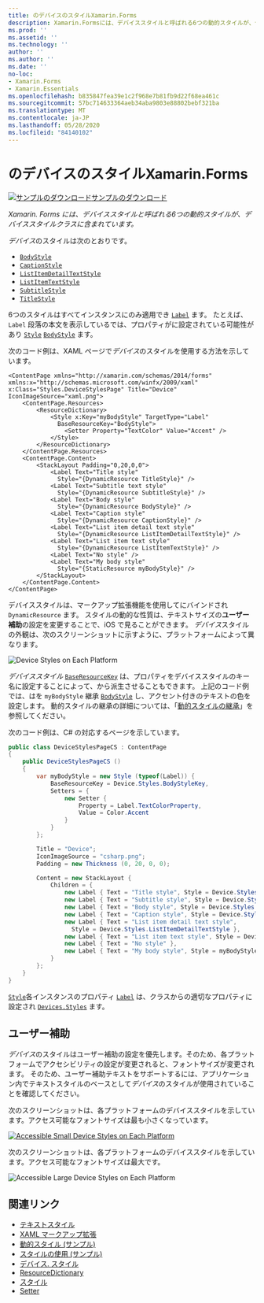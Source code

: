 ```yaml
---
title: のデバイスのスタイルXamarin.Forms
description: Xamarin.Formsには、デバイススタイルと呼ばれる6つの動的スタイルが、デバイススタイルクラスに含まれています。 この記事では、アプリケーションでデバイスのスタイルを使用する方法について説明し Xamarin.Forms ます。
ms.prod: ''
ms.assetid: ''
ms.technology: ''
author: ''
ms.author: ''
ms.date: ''
no-loc:
- Xamarin.Forms
- Xamarin.Essentials
ms.openlocfilehash: b835847fea39e1c2f968e7b81fb9d22f68ea461c
ms.sourcegitcommit: 57bc714633364aeb34aba9803e88802bebf321ba
ms.translationtype: MT
ms.contentlocale: ja-JP
ms.lasthandoff: 05/28/2020
ms.locfileid: "84140102"
---
```

# <a name="device-styles-in-xamarinforms"></a>のデバイスのスタイルXamarin.Forms

[![サンプルのダウンロード](~/media/shared/download.png)サンプルのダウンロード](https://docs.microsoft.com/samples/xamarin/xamarin-forms-samples/userinterface-styles-dynamicstyles)

_Xamarin. Forms には、デバイススタイルと呼ばれる6つの動的スタイルが、デバイススタイルクラスに含まれています。_

*デバイス*のスタイルは次のとおりです。

- [`BodyStyle`](xref:Xamarin.Forms.Device.Styles.BodyStyle)
- [`CaptionStyle`](xref:Xamarin.Forms.Device.Styles.CaptionStyle)
- [`ListItemDetailTextStyle`](xref:Xamarin.Forms.Device.Styles.ListItemDetailTextStyle)
- [`ListItemTextStyle`](xref:Xamarin.Forms.Device.Styles.ListItemTextStyle)
- [`SubtitleStyle`](xref:Xamarin.Forms.Device.Styles.SubtitleStyle)
- [`TitleStyle`](xref:Xamarin.Forms.Device.Styles.TitleStyle)

6つのスタイルはすべてインスタンスにのみ適用でき [`Label`](xref:Xamarin.Forms.Label) ます。 たとえば、 `Label` 段落の本文を表示しているでは、プロパティがに設定されている可能性があり [`Style`](xref:Xamarin.Forms.NavigableElement.Style) [`BodyStyle`](xref:Xamarin.Forms.Device.Styles.BodyStyle) ます。

次のコード例は、XAML ページで*デバイス*のスタイルを使用する方法を示しています。

```xaml
<ContentPage xmlns="http://xamarin.com/schemas/2014/forms" xmlns:x="http://schemas.microsoft.com/winfx/2009/xaml" x:Class="Styles.DeviceStylesPage" Title="Device" IconImageSource="xaml.png">
    <ContentPage.Resources>
        <ResourceDictionary>
            <Style x:Key="myBodyStyle" TargetType="Label"
              BaseResourceKey="BodyStyle">
                <Setter Property="TextColor" Value="Accent" />
            </Style>
        </ResourceDictionary>
    </ContentPage.Resources>
    <ContentPage.Content>
        <StackLayout Padding="0,20,0,0">
            <Label Text="Title style"
              Style="{DynamicResource TitleStyle}" />
            <Label Text="Subtitle text style"
              Style="{DynamicResource SubtitleStyle}" />
            <Label Text="Body style"
              Style="{DynamicResource BodyStyle}" />
            <Label Text="Caption style"
              Style="{DynamicResource CaptionStyle}" />
            <Label Text="List item detail text style"
              Style="{DynamicResource ListItemDetailTextStyle}" />
            <Label Text="List item text style"
              Style="{DynamicResource ListItemTextStyle}" />
            <Label Text="No style" />
            <Label Text="My body style"
              Style="{StaticResource myBodyStyle}" />
        </StackLayout>
    </ContentPage.Content>
</ContentPage>
```

デバイススタイルは、マークアップ拡張機能を使用してにバインドされ `DynamicResource` ます。 スタイルの動的な性質は、テキストサイズの**ユーザー補助**の設定を変更することで、iOS で見ることができます。 *デバイス*スタイルの外観は、次のスクリーンショットに示すように、プラットフォームによって異なります。

![](device-images/device-styles.png "Device Styles on Each Platform")

*デバイススタイル* [`BaseResourceKey`](xref:Xamarin.Forms.Style.BaseResourceKey) は、プロパティをデバイススタイルのキー名に設定することによって、から派生させることもできます。 上記のコード例では、はを `myBodyStyle` 継承 [`BodyStyle`](xref:Xamarin.Forms.Device.Styles.BodyStyle) し、アクセント付きのテキストの色を設定します。 動的スタイルの継承の詳細については、「[動的スタイルの継承](~/xamarin-forms/user-interface/styles/xaml/dynamic.md#dynamic-style-inheritance)」を参照してください。

次のコード例は、C# の対応するページを示しています。

```csharp
public class DeviceStylesPageCS : ContentPage
{
    public DeviceStylesPageCS ()
    {
        var myBodyStyle = new Style (typeof(Label)) {
            BaseResourceKey = Device.Styles.BodyStyleKey,
            Setters = {
                new Setter {
                    Property = Label.TextColorProperty,
                    Value = Color.Accent
                }
            }
        };

        Title = "Device";
        IconImageSource = "csharp.png";
        Padding = new Thickness (0, 20, 0, 0);

        Content = new StackLayout {
            Children = {
                new Label { Text = "Title style", Style = Device.Styles.TitleStyle },
                new Label { Text = "Subtitle style", Style = Device.Styles.SubtitleStyle },
                new Label { Text = "Body style", Style = Device.Styles.BodyStyle },
                new Label { Text = "Caption style", Style = Device.Styles.CaptionStyle },
                new Label { Text = "List item detail text style",
                  Style = Device.Styles.ListItemDetailTextStyle },
                new Label { Text = "List item text style", Style = Device.Styles.ListItemTextStyle },
                new Label { Text = "No style" },
                new Label { Text = "My body style", Style = myBodyStyle }
            }
        };
    }
}
```

[`Style`](xref:Xamarin.Forms.NavigableElement.Style)各インスタンスのプロパティ [`Label`](xref:Xamarin.Forms.Label) は、クラスからの適切なプロパティに設定され [`Devices.Styles`](xref:Xamarin.Forms.Device.Styles) ます。

## <a name="accessibility"></a>ユーザー補助

*デバイス*のスタイルはユーザー補助の設定を優先します。そのため、各プラットフォームでアクセシビリティの設定が変更されると、フォントサイズが変更されます。 そのため、ユーザー補助テキストをサポートするには、アプリケーション内でテキストスタイルのベースとして*デバイス*のスタイルが使用されていることを確認してください。

次のスクリーンショットは、各プラットフォームのデバイススタイルを示しています。アクセス可能なフォントサイズは最も小さくなっています。

[![](device-images/minimum-size.png "Accessible Small Device Styles on Each Platform")](device-images/minimum-size-large.png#lightbox "Accessible Small Device Styles on Each Platform")

次のスクリーンショットは、各プラットフォームのデバイススタイルを示しています。アクセス可能なフォントサイズは最大です。

![](device-images/maximum-size.png "Accessible Large Device Styles on Each Platform")

## <a name="related-links"></a>関連リンク

- [テキストスタイル](~/xamarin-forms/user-interface/text/styles.md)
- [XAML マークアップ拡張](~/xamarin-forms/xaml/xaml-basics/xaml-markup-extensions.md)
- [動的スタイル (サンプル)](https://docs.microsoft.com/samples/xamarin/xamarin-forms-samples/userinterface-styles-dynamicstyles)
- [スタイルの使用 (サンプル)](https://docs.microsoft.com/samples/xamarin/xamarin-forms-samples/workingwithstyles)
- [デバイス. スタイル](xref:Xamarin.Forms.Device.Styles)
- [ResourceDictionary](xref:Xamarin.Forms.ResourceDictionary)
- [スタイル](xref:Xamarin.Forms.Style)
- [Setter](xref:Xamarin.Forms.Setter)
